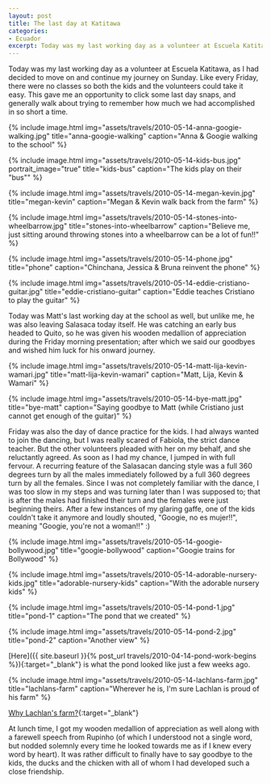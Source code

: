 ```yaml
---
layout: post
title: The last day at Katitawa
categories:
- Ecuador
excerpt: Today was my last working day as a volunteer at Escuela Katitawa, as I had decided to move on and continue my journey on Sunday.
---
```


Today was my last working day as a volunteer at Escuela Katitawa, as I had
decided to move on and continue my journey on Sunday. Like every Friday, there
were no classes so both the kids and the volunteers could take it easy. This
gave me an opportunity to click some last day snaps, and generally walk about
trying to remember how much we had accomplished in so short a time.

{% include image.html
    img="assets/travels/2010-05-14-anna-googie-walking.jpg"
    title="anna-googie-walking"
    caption="Anna & Googie walking to the school" %}

{% include image.html
    img="assets/travels/2010-05-14-kids-bus.jpg"
    portrait_image="true"
    title="kids-bus"
    caption="The kids play on their \"bus\"" %}

{% include image.html
    img="assets/travels/2010-05-14-megan-kevin.jpg"
    title="megan-kevin"
    caption="Megan & Kevin walk back from the farm" %}

{% include image.html
    img="assets/travels/2010-05-14-stones-into-wheelbarrow.jpg"
    title="stones-into-wheelbarrow"
    caption="Believe me, just sitting around throwing stones into a wheelbarrow
        can be a lot of fun!!" %}

{% include image.html
    img="assets/travels/2010-05-14-phone.jpg"
    title="phone"
    caption="Chinchana, Jessica & Bruna reinvent the phone" %}

{% include image.html
    img="assets/travels/2010-05-14-eddie-cristiano-guitar.jpg"
    title="eddie-cristiano-guitar"
    caption="Eddie teaches Cristiano to play the guitar" %}

Today was Matt's last working day at the school as well, but unlike me, he was
also leaving Salasaca today itself. He was catching an early bus headed to
Quito, so he was given his wooden medallion of appreciation during the Friday
morning presentation; after which we said our goodbyes and wished him luck for
his onward journey.

{% include image.html
    img="assets/travels/2010-05-14-matt-lija-kevin-wamari.jpg"
    title="matt-lija-kevin-wamari"
    caption="Matt, Lija, Kevin & Wamari" %}

{% include image.html
    img="assets/travels/2010-05-14-bye-matt.jpg"
    title="bye-matt"
    caption="Saying goodbye to Matt (while Cristiano just cannot get enough of
        the guitar)" %}

Friday was also the day of dance practice for the kids. I had always wanted to
join the dancing, but I was really scared of Fabiola, the strict dance teacher.
But the other volunteers pleaded with her on my behalf, and she reluctantly
agreed. As soon as I had my chance, I jumped in with full fervour. A recurring
feature of the Salasacan dancing style was a full 360 degrees turn by all the
males immediately followed by a full 360 degrees turn by all the females. Since
I was not completely familiar with the dance, I was too slow in my steps and was
turning later than I was supposed to; that is after the males had finished their
turn and the females were just beginning theirs. After a few instances of my
glaring gaffe, one of the kids couldn't take it anymore and loudly shouted,
"Googie, no es mujer!!", meaning "Googie, you're not a woman!!" :)

{% include image.html
    img="assets/travels/2010-05-14-googie-bollywood.jpg"
    title="googie-bollywood"
    caption="Googie trains for Bollywood" %}

{% include image.html
    img="assets/travels/2010-05-14-adorable-nursery-kids.jpg"
    title="adorable-nursery-kids"
    caption="With the adorable nursery kids" %}

{% include image.html
    img="assets/travels/2010-05-14-pond-1.jpg"
    title="pond-1"
    caption="The pond that we created" %}

{% include image.html
    img="assets/travels/2010-05-14-pond-2.jpg"
    title="pond-2"
    caption="Another view" %}

[Here]({{ site.baseurl }}{% post_url travels/2010-04-14-pond-work-begins
%}){:target="_blank"} is what the pond looked like just a few weeks ago.

{% include image.html
    img="assets/travels/2010-05-14-lachlans-farm.jpg"
    title="lachlans-farm"
    caption="Wherever he is, I'm sure Lachlan is proud of his farm" %}

[Why Lachlan's
farm?](http://katitawa.blogspot.com/2009/07/blog-post_30.html){:target="_blank"}

At lunch time, I got my wooden medallion of appreciation as well along with a
farewell speech from Rupinho (of which I understood not a single word, but
nodded solemnly every time he looked towards me as if I knew every word by
heart). It was rather difficult to finally have to say goodbye to the kids, the
ducks and the chicken with all of whom I had developed such a close friendship.
